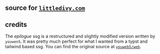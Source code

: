 ## source for [`littledivy.com`](https://littledivy.com)

## credits

The _epilogue_ ssg is a restructured and slightly modified version written by `youwen5`. It was pretty much perfect for what I wanted from a typst and tailwind based ssg. You can find the original source at [`youweb5/web`](https://github.com/youwen5/web).
